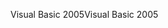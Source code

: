 <span data-ttu-id="6f8c0-101">Visual Basic 2005</span><span class="sxs-lookup"><span data-stu-id="6f8c0-101">Visual Basic 2005</span></span>